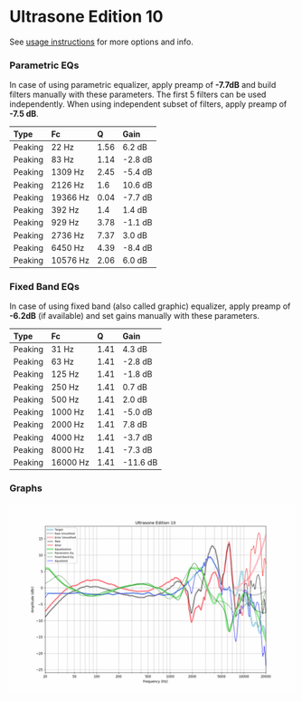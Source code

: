 # Ultrasone Edition 10
See [usage instructions](https://github.com/jaakkopasanen/AutoEq#usage) for more options and info.

### Parametric EQs
In case of using parametric equalizer, apply preamp of **-7.7dB** and build filters manually
with these parameters. The first 5 filters can be used independently.
When using independent subset of filters, apply preamp of **-7.5 dB**.

| Type    | Fc       |    Q | Gain    |
|:--------|:---------|:-----|:--------|
| Peaking | 22 Hz    | 1.56 | 6.2 dB  |
| Peaking | 83 Hz    | 1.14 | -2.8 dB |
| Peaking | 1309 Hz  | 2.45 | -5.4 dB |
| Peaking | 2126 Hz  | 1.6  | 10.6 dB |
| Peaking | 19366 Hz | 0.04 | -7.7 dB |
| Peaking | 392 Hz   | 1.4  | 1.4 dB  |
| Peaking | 929 Hz   | 3.78 | -1.1 dB |
| Peaking | 2736 Hz  | 7.37 | 3.0 dB  |
| Peaking | 6450 Hz  | 4.39 | -8.4 dB |
| Peaking | 10576 Hz | 2.06 | 6.0 dB  |

### Fixed Band EQs
In case of using fixed band (also called graphic) equalizer, apply preamp of **-6.2dB**
(if available) and set gains manually with these parameters.

| Type    | Fc       |    Q | Gain     |
|:--------|:---------|:-----|:---------|
| Peaking | 31 Hz    | 1.41 | 4.3 dB   |
| Peaking | 63 Hz    | 1.41 | -2.8 dB  |
| Peaking | 125 Hz   | 1.41 | -1.8 dB  |
| Peaking | 250 Hz   | 1.41 | 0.7 dB   |
| Peaking | 500 Hz   | 1.41 | 2.0 dB   |
| Peaking | 1000 Hz  | 1.41 | -5.0 dB  |
| Peaking | 2000 Hz  | 1.41 | 7.8 dB   |
| Peaking | 4000 Hz  | 1.41 | -3.7 dB  |
| Peaking | 8000 Hz  | 1.41 | -7.3 dB  |
| Peaking | 16000 Hz | 1.41 | -11.6 dB |

### Graphs
![](./Ultrasone%20Edition%2010.png)
